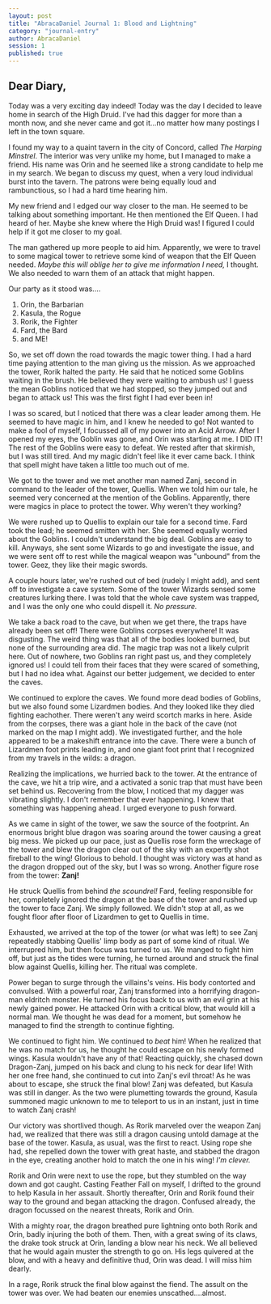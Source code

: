 ```yaml
---
layout: post
title: "AbracaDaniel Journal 1: Blood and Lightning"
category: "journal-entry"
author: AbracaDaniel
session: 1
published: true
---
```


<h2 class="AbracaDaniel-handwriting">Dear Diary,</h2>

Today was a very exciting day indeed! Today was the day I decided to leave home in search of the High Druid. I've had this dagger for more than a month now, and she never came and got it...no matter how many postings I left in the town square. 

I found my way to a quaint tavern in the city of Concord, called <i>The Harping Minstrel</i>. The interior was very unlike my home, but I managed to make a friend. His name was Orin and he seemed like a strong candidate to help me in my search. We began to discuss my quest, when a very loud individual burst into the tavern. The patrons were being equally loud and rambunctious, so I had a hard time hearing him. 

My new friend and I edged our way closer to the man. He seemed to be talking about something important. He then mentioned the Elf Queen. I had heard of her. Maybe she knew where the High Druid was! I figured I could help if it got me closer to my goal. 

The man gathered up more people to aid him. Apparently, we were to travel to some magical tower to retrieve some kind of weapon that the Elf Queen needed. <i>Maybe this will oblige her to give me information I need,</i> I thought. We also needed to warn them of an attack that might happen. 

Our party as it stood was....
<ol>
<li>Orin, the Barbarian</li>
<li>Kasula, the Rogue</li>
<li>Rorik, the Fighter</li>
<li>Fard, the Bard</li>
<li>and ME!</li>
</ol>

So, we set off down the road towards the magic tower thing. I had a hard time paying attention to the man giving us the mission. As we approached the tower, Rorik halted the party. He said that he noticed some Goblins waiting in the brush. He believed they were waiting to ambush us! I guess the mean Goblins noticed that we had stopped, so they jumped out and began to attack us! This was the first fight I had ever been in! 

I was so scared, but I noticed that there was a clear leader among them. He seemed to have magic in him, and I knew he needed to go! Not wanted to make a fool of myself, I focussed all of my power into an Acid Arrow. After I opened my eyes, the Goblin was gone, and Orin was starting at me. I DID IT! The rest of the Goblins were easy to defeat. We rested after that skirmish, but I was still tired. And my magic didn't feel like it ever came back. I think that spell might have taken a little too much out of me. 

We got to the tower and we met another man named Zanj, second in command to the leader of the tower, Quellis. When we told him our tale, he seemed very concerned at the mention of the Goblins. Apparently, there were magics in place to protect the tower. Why weren't they working? 

We were rushed up to Quellis to explain our tale for a second time. Fard took the lead; he seemed smitten with her. She seemed equally worried about the Goblins. I couldn't understand the big deal. Goblins are easy to kill. Anyways, she sent some Wizards to go and investigate the issue, and we were sent off to rest while the magical weapon was "unbound" from the tower. Geez, they like their magic swords. 

A couple hours later, we're rushed out of bed (rudely I might add), and sent off to investigate a cave system. Some of the tower Wizards sensed some creatures lurking there. I was told that the whole cave system was trapped, and I was the only one who could dispell it. <i>No pressure.</i> 

We take a back road to the cave, but when we get there, the traps have already been set off! There were Goblins corpses everywhere! It was disgusting. The weird thing was that all of the bodies looked burned, but none of the surrounding area did. The magic trap was not a likely culprit here. Out of nowhere, two Goblins ran right past us, and they completely ignored us! I could tell from their faces that they were scared of something, but I had no idea what. Against our better judgement, we decided to enter the caves. 

We continued to explore the caves. We found more dead bodies of Goblins, but we also found some Lizardmen bodies. And they looked like they died fighting eachother. There weren't any weird scortch marks in here. Aside from the corpses, there was a giant hole in the back of the cave (not marked on the map I might add). We investigated further, and the hole appeared to be a makeshift entrance into the cave. There were a bunch of Lizardmen foot prints leading in, and one giant foot print that I recognized from my travels in the wilds: a dragon. 

Realizing the implications, we hurried back to the tower. At the entrance of the cave, we hit a trip wire, and a activated a sonic trap that must have been set behind us. Recovering from the blow, I noticed that my dagger was vibrating slightly. I don't remember that ever happening. I knew that something was happening ahead. I urged everyone to push forward. 

As we came in sight of the tower, we saw the source of the footprint. An enormous bright blue dragon was soaring around the tower causing a great big mess. We picked up our pace, just as Quellis rose form the wreckage of the tower and blew the dragon clear out of the sky with an expertly shot fireball to the wing! Glorious to behold. I thought was victory was at hand as the dragon dropped out of the sky, but I was so wrong. Another figure rose from the tower: **Zanj!**

He struck Quellis from behind <i>the scoundrel!</i> Fard, feeling responsible for her, completely ignored the dragon at the base of the tower and rushed up the tower to face Zanj. We simply followed. We didn't stop at all, as we fought floor after floor of Lizardmen to get to Quellis in time. 

Exhausted, we arrived at the top of the tower (or what was left) to see Zanj repeatedly stabbing Quellis' limp body as part of some kind of ritual. We interrupred him, but then focus was turned to us. We manged to fight him off, but just as the tides were turning, he turned around and struck the final blow against Quellis, killing her. The ritual was complete. 

Power began to surge through the villains's veins. His body contorted and convulsed. With a powerful roar, Zanj transformed into a horrifying dragon-man eldritch monster. He turned his focus back to us with an evil grin at his newly gained power. He attacked Orin with a critical blow, that would kill a normal man. We thought he was dead for a moment, but somehow he managed to find the strength to continue fighting. 

We continued to fight him. We continued to <i>beat</i> him! When he realized that he was no match for us, he thought he could escape on his newly formed wings. Kasula wouldn't have any of that! Reacting quickly, she chased down Dragon-Zanj, jumped on his back and clung to his neck for dear life! With her one free hand, she continued to cut into Zanj's evil throat! As he was about to escape, she struck the final blow! Zanj was defeated, but Kasula was still in danger. As the two were plumetting towards the ground, Kasula summoned magic unknown to me to teleport to us in an instant, just in time to watch Zanj crash! 

Our victory was shortlived though. As Rorik marveled over the weapon Zanj had, we realized that there was still a dragon causing untold damage at the base of the tower. Kasula, as usual, was the first to react. Using rope she had, she repelled down the tower with great haste, and stabbed the dragon in the eye, creating another hold to match the one in his wing! <i>I'm clever.</i>

Rorik and Orin were next to use the rope, but they stumbled on the way down and got caught. Casting Feather Fall on myself, I drifted to the ground to help Kasula in her assault. Shortly thereafter, Orin and Rorik found their way to the ground and began attacking the dragon. Confused already, the dragon focussed on the nearest threats, Rorik and Orin. 

With a mighty roar, the dragon breathed pure lightning onto both Rorik and Orin, badly injuring the both of them. Then, with a great swing of its claws, the drake took struck at Orin, landing a blow near his neck. We all believed that he would again muster the strength to go on. His legs quivered at the blow, and with a heavy and definitive thud, Orin was dead. I will miss him dearly. 

In a rage, Rorik struck the final blow against the fiend. The assult on the tower was over. We had beaten our enemies unscathed....almost.
